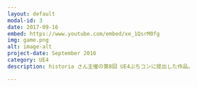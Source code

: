 ```yaml
---
layout: default
modal-id: 3
date: 2017-09-16
embed: https://www.youtube.com/embed/xe_1QsrM0fg
img: game.png
alt: image-alt
project-date: September 2016
category: UE4
description: historia さん主催の第8回 UE4ぷちコンに提出した作品。

---
```


